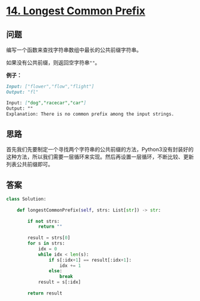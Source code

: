 # [14. Longest Common Prefix](https://leetcode.com/problems/longest-common-prefix/)

## 问题

编写一个函数来查找字符串数组中最长的公共前缀字符串。

如果没有公共前缀，则返回空字符串`""`。

**例子：**

```markdown
Input: ["flower","flow","flight"]
Output: "fl"

Input: ["dog","racecar","car"]
Output: ""
Explanation: There is no common prefix among the input strings.
```

## 思路

首先我们先要制定一个寻找两个字符串的公共前缀的方法，Python3没有封装好的这种方法，所以我们需要一层循环来实现。然后再设置一层循环，不断比较、更新列表公共前缀即可。

## 答案

```python
class Solution:
    
    def longestCommonPrefix(self, strs: List[str]) -> str:
        
        if not strs:
            return ""
        
        result = strs[0]
        for s in strs:
            idx = 0
            while idx < len(s):
                if s[:idx+1] == result[:idx+1]:
                    idx += 1
                else:
                    break
            result = s[:idx]
                    
        return result
```

